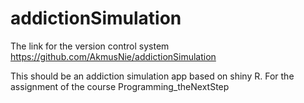 # addictionSimulation

The link for the version control system https://github.com/AkmusNie/addictionSimulation

This should be an addiction simulation app based on shiny R.
For the assignment of the course Programming_theNextStep
